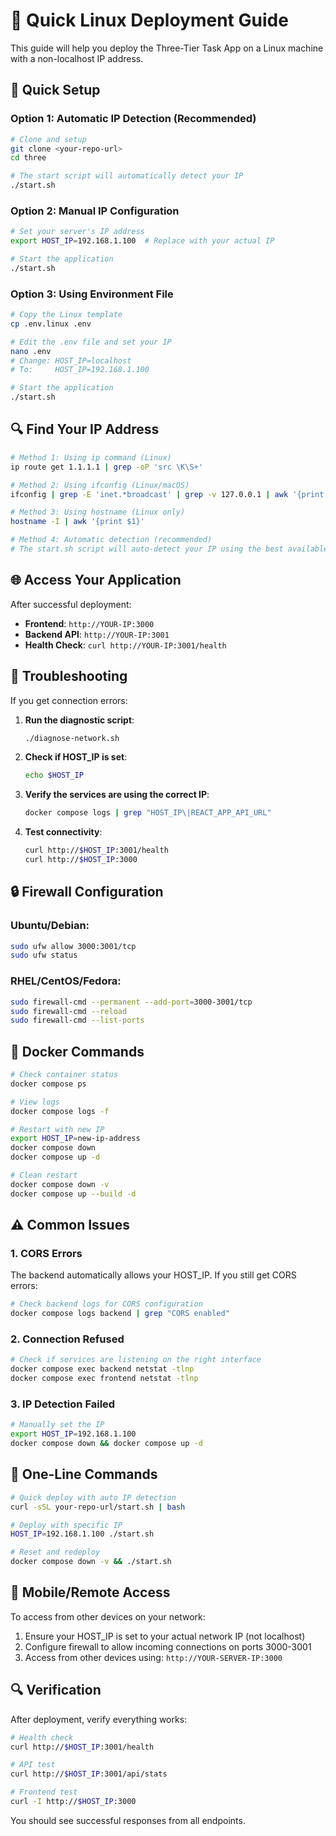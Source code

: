 # 🐧 Quick Linux Deployment Guide

This guide will help you deploy the Three-Tier Task App on a Linux machine with a non-localhost IP address.

## 🚀 Quick Setup

### Option 1: Automatic IP Detection (Recommended)
```bash
# Clone and setup
git clone <your-repo-url>
cd three

# The start script will automatically detect your IP
./start.sh
```

### Option 2: Manual IP Configuration
```bash
# Set your server's IP address
export HOST_IP=192.168.1.100  # Replace with your actual IP

# Start the application
./start.sh
```

### Option 3: Using Environment File
```bash
# Copy the Linux template
cp .env.linux .env

# Edit the .env file and set your IP
nano .env
# Change: HOST_IP=localhost
# To:     HOST_IP=192.168.1.100

# Start the application
./start.sh
```

## 🔍 Find Your IP Address

```bash
# Method 1: Using ip command (Linux)
ip route get 1.1.1.1 | grep -oP 'src \K\S+'

# Method 2: Using ifconfig (Linux/macOS)
ifconfig | grep -E 'inet.*broadcast' | grep -v 127.0.0.1 | awk '{print $2}' | head -1

# Method 3: Using hostname (Linux only)
hostname -I | awk '{print $1}'

# Method 4: Automatic detection (recommended)
# The start.sh script will auto-detect your IP using the best available method
```

## 🌐 Access Your Application

After successful deployment:
- **Frontend**: `http://YOUR-IP:3000`
- **Backend API**: `http://YOUR-IP:3001`
- **Health Check**: `curl http://YOUR-IP:3001/health`

## 🔧 Troubleshooting

If you get connection errors:

1. **Run the diagnostic script**:
   ```bash
   ./diagnose-network.sh
   ```

2. **Check if HOST_IP is set**:
   ```bash
   echo $HOST_IP
   ```

3. **Verify the services are using the correct IP**:
   ```bash
   docker compose logs | grep "HOST_IP\|REACT_APP_API_URL"
   ```

4. **Test connectivity**:
   ```bash
   curl http://$HOST_IP:3001/health
   curl http://$HOST_IP:3000
   ```

## 🔒 Firewall Configuration

### Ubuntu/Debian:
```bash
sudo ufw allow 3000:3001/tcp
sudo ufw status
```

### RHEL/CentOS/Fedora:
```bash
sudo firewall-cmd --permanent --add-port=3000-3001/tcp
sudo firewall-cmd --reload
sudo firewall-cmd --list-ports
```

## 🐋 Docker Commands

```bash
# Check container status
docker compose ps

# View logs
docker compose logs -f

# Restart with new IP
export HOST_IP=new-ip-address
docker compose down
docker compose up -d

# Clean restart
docker compose down -v
docker compose up --build -d
```

## ⚠️ Common Issues

### 1. CORS Errors
The backend automatically allows your HOST_IP. If you still get CORS errors:
```bash
# Check backend logs for CORS configuration
docker compose logs backend | grep "CORS enabled"
```

### 2. Connection Refused
```bash
# Check if services are listening on the right interface
docker compose exec backend netstat -tlnp
docker compose exec frontend netstat -tlnp
```

### 3. IP Detection Failed
```bash
# Manually set the IP
export HOST_IP=192.168.1.100
docker compose down && docker compose up -d
```

## 🎯 One-Line Commands

```bash
# Quick deploy with auto IP detection
curl -sSL your-repo-url/start.sh | bash

# Deploy with specific IP
HOST_IP=192.168.1.100 ./start.sh

# Reset and redeploy
docker compose down -v && ./start.sh
```

## 📱 Mobile/Remote Access

To access from other devices on your network:
1. Ensure your HOST_IP is set to your actual network IP (not localhost)
2. Configure firewall to allow incoming connections on ports 3000-3001
3. Access from other devices using: `http://YOUR-SERVER-IP:3000`

## 🔍 Verification

After deployment, verify everything works:
```bash
# Health check
curl http://$HOST_IP:3001/health

# API test
curl http://$HOST_IP:3001/api/stats

# Frontend test
curl -I http://$HOST_IP:3000
```

You should see successful responses from all endpoints.